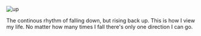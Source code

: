 ![up](https://imgur.com/a/uPIGO9A)

The continous rhythm of falling down, but rising back up. This is how I view my life. No matter how many times I fall there's only one direction I can go.
